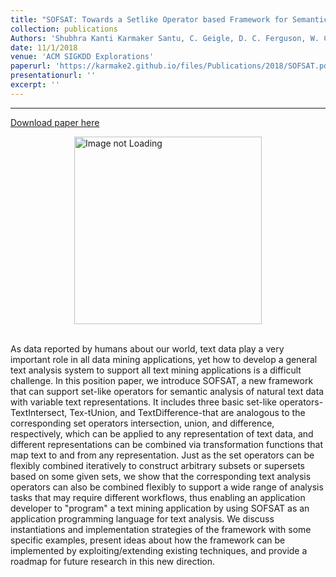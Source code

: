 ```yaml
---
title: "SOFSAT: Towards a Setlike Operator based Framework for Semantic Analysis of Text."
collection: publications
Authors: 'Shubhra Kanti Karmaker Santu, C. Geigle, D. C. Ferguson, W. Cope, M. Kalantzis, D. Searsmith, Chengxiang Zhai'
date: 11/1/2018
venue: 'ACM SIGKDD Explorations'
paperurl: 'https://karmake2.github.io/files/Publications/2018/SOFSAT.pdf'
presentationurl: ''
excerpt: ''
---
```

---
<a href='https://karmake2.github.io/files/Publications/2018/SOFSAT.pdf'>Download paper here</a>

<div style='display: flex; justify-content: center;'><img src='https://karmake2.github.io/files/Publications/2018/SOFSAT.png' alt='Image not Loading' style='height:300px;' align='middle'></div><br>

As data reported by humans about our world, text data play a very important role in all data mining applications, yet how to develop a general text analysis system to support all text mining applications is a difficult challenge. In this position paper, we introduce SOFSAT, a new framework that can support set-like operators for semantic analysis of natural text data with variable text representations. It includes three basic set-like operators-TextIntersect, Tex-tUnion, and TextDifference-that are analogous to the corresponding set operators intersection, union, and difference, respectively, which can be applied to any representation of text data, and different representations can be combined via transformation functions that map text to and from any representation. Just as the set operators can be flexibly combined iteratively to construct arbitrary subsets or supersets based on some given sets, we show that the corresponding text analysis operators can also be combined flexibly to support a wide range of analysis tasks that may require different workflows, thus enabling an application developer to &quot;program&quot; a text mining application by using SOFSAT as an application programming language for text analysis. We discuss instantiations and implementation strategies of the framework with some specific examples, present ideas about how the framework can be implemented by exploiting/extending existing techniques, and provide a roadmap for future research in this new direction.
